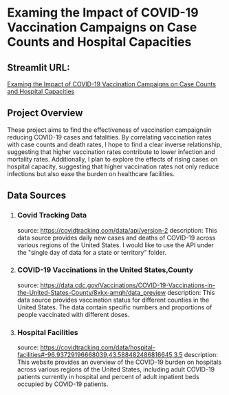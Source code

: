 # Examing the Impact of COVID-19 Vaccination Campaigns on Case Counts and Hospital Capacities
## Streamlit URL:
[Examing the Impact of COVID-19 Vaccination Campaigns on Case Counts and Hospital Capacities](https://dsci510-finalproject-iris.streamlit.app)

## Project Overview
These project aims to find the effectiveness of vaccination campaignsin reducing COVID-19 cases and fatalities. By correlating vaccination rates with case counts and death rates, I hope to find a clear inverse relationship, suggesting that higher vaccination rates contribute to lower infection and mortality rates. Additionally, I plan to explore the effects of rising cases on hospital capacity, suggesting that higher vaccination rates not only reduce infections but also ease the burden on healthcare facilities.

## Data Sources
1. ### Covid Tracking Data
   source: https://covidtracking.com/data/api/version-2
   description: This data source provides daily new cases and deaths of COVID-19 across various regions of the United States. I would like to use the API under the "single day of data for a state or territory" folder.

2. ### COVID-19 Vaccinations in the United States,County
   source: https://data.cdc.gov/Vaccinations/COVID-19-Vaccinations-in-the-United-States-County/8xkx-amqh/data_preview
   description: This data source provides vaccination status for different counties in the United States. The data contain specific numbers and proportions of people vaccinated with different doses.

3. ### Hospital Facilities
   source: https://covidtracking.com/data/hospital-facilities#-96.93729196668039,43.588482486816645,3.5
   description: This website provides an overview of the COVID-19 burden on hospitals across various regions of the United States, including adult COVID-19 patients currently in hospital and percent of adult inpatient beds occupied by COVID-19 patients.

